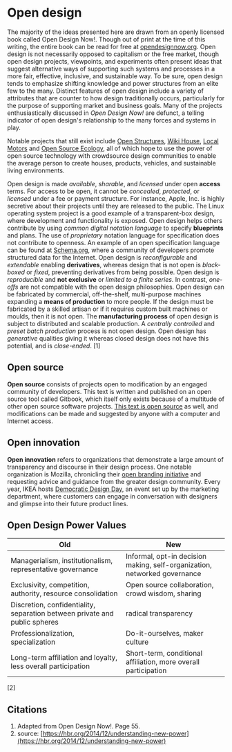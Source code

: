 # Open design

The majority of the ideas presented here are drawn from an openly licensed book called Open Design Now!. Though out of print at the time of this writing, the entire book can be read for free at [opendesignnow.org](http://opendesignnow.org). Open design is not necessarily opposed to capitalism or the free market, though open design projects, viewpoints, and experiments often present ideas that suggest alternative ways of supporting such systems and processes in a more fair, effective, inclusive, and sustainable way. To be sure, open design tends to emphasize shifting knowledge and power structures from an elite few to the many. Distinct features of open design include a variety of attributes that are counter to how design traditionally occurs, particularly for the purpose of supporting market and business goals. Many of the projects enthusiastically discussed in _Open Design Now!_ are defunct, a telling indicator of open design's relationship to the many forces and systems in play.

Notable projects that still exist include [Open Structures](http://openstructures.net), [Wiki House](http://wikihouse.cc), [Local Motors](https://localmotors.com/) and [Open Source Ecology](http://opensourceecology.org), all of which hope to use the power of open source technology with crowdsource design communities to enable the average person to create houses, products, vehicles, and sustainable living environments.

Open design is made _available_, _sharable_, and _licensed_ under open **access** terms. For access to be open, it cannot be _concealed_, _protected_, or _licensed_ under a fee or payment structure. For instance, Apple, Inc. is highly secretive about their projects until they are released to the public. The Linux operating system project is a good example of a transparent-box design, where development and functionality is exposed. Open design helps others contribute by using _common digital notation language_ to specify **blueprints** and plans. The use of _proprietary_ notation language for specification does not contribute to openness. An example of an open specification language can be found at [Schema.org](http://schema.org), where a community of developers promote structured data for the Internet. Open design is _reconfigurable_ and _extendable_ enabling **derivatives**, whereas design that is not open is _black-boxed_ or _fixed_, preventing derivatives from being possible. Open design is _reproducible_ and **not exclusive** or _limited to a finite series_. In contrast, _one-offs_ are not compatible with the open design philosophies. Open design can be fabricated by commercial, off-the-shelf, multi-purpose machines expanding a **means of production** to more people. If the design must be fabricated by a skilled artisan or if it requires custom built machines or moulds, then it is not open. The **manufacturing process** of open design is subject to distributed and scalable production. A _centrally controlled_ and _preset batch production_ process is not open design. Open design has _generative_ qualities giving it whereas closed design does not have this potential, and is _close-ended_. \[1\]

## Open source

**Open source** consists of projects open to modification by an engaged community of developers. This text is written and published on an open source tool called Gitbook, which itself only exists because of a multitude of other open source software projects. [This text is open source](https://github.com/dmd-program/dmd-100-sp17/blob/master/topics/open_design.md) as well, and modifications can be made and suggested by anyone with a computer and Internet access.

## Open innovation

**Open innovation** refers to organizations that demonstrate a large amount of transparency and discourse in their design process. One notable organization is Mozilla, chronicling their [open branding initiative](https://blog.mozilla.org/opendesign/) and requesting advice and guidance from the greater design community. Every year, IKEA hosts [Democratic Design Day](http://ouryear.ikea.com/2015/design/a-day-dedicated-to-democratic-design/), an event set up by the marketing department, where customers can engage in conversation with designers and glimpse into their future product lines.

## Open Design Power Values

| Old | New |
| --- | --- |
| Managerialism, institutionalism, representative governance | Informal, opt-in decision making, self-organization, networked governance |
| Exclusivity, competition, authority, resource consolidation | Open source collaboration, crowd wisdom, sharing |
| Discretion, confidentiality, separation between private and public spheres | radical transparency |
| Professionalization, specialization | Do-it-ourselves, maker culture |
| Long-term affiliation and loyalty, less overall participation | Short-term, conditional affiliation, more overall participation |

\[2\]

## Citations

1. Adapted from Open Design Now!. Page 55.
2. source: [https://hbr.org/2014/12/understanding-new-power](https://hbr.org/2014/12/understanding-new-power)




